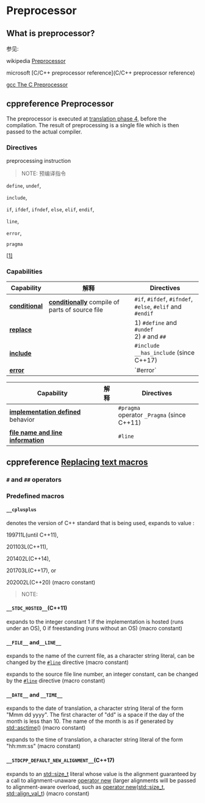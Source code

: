 # Preprocessor 

## What is preprocessor?

参见: 

wikipedia [Preprocessor](https://en.wikipedia.org/wiki/Preprocessor)



microsoft [C/C++ preprocessor reference](C/C++ preprocessor reference)



[gcc The C Preprocessor](https://gcc.gnu.org/onlinedocs/cpp/)





## cppreference Preprocessor

The preprocessor is executed at [translation phase 4](https://en.cppreference.com/w/cpp/language/translation_phases), before the compilation. The result of preprocessing is a single file which is then passed to the actual compiler.

### Directives

preprocessing instruction

> NOTE: 预编译指令

`define`, `undef`, 

`include`, 

`if`, `ifdef`, `ifndef`, `else`, `elif`, `endif`, 

`line`, 

`error`, 

`pragma`

[[1\]](https://en.cppreference.com/w/cpp/preprocessor#cite_note-1)

### Capabilities

| Capability                                                   | 解释                                                         | Directives                                                   |
| ------------------------------------------------------------ | ------------------------------------------------------------ | ------------------------------------------------------------ |
| **[conditional](https://en.cppreference.com/w/cpp/preprocessor/conditional)** | **[conditionally](https://en.cppreference.com/w/cpp/preprocessor/conditional)** compile of parts of source file | `#if`, `#ifdef`, `#ifndef`, <br>`#else`, `#elif` and <br>`#endif` |
| **[replace](https://en.cppreference.com/w/cpp/preprocessor/replace)** |                                                              | 1) `#define` and `#undef` <br/>2) `#` and `##`               |
| **[include](https://en.cppreference.com/w/cpp/preprocessor/include)** |                                                              | `#include` <br>`__has_include` (since C++17)                 |
| **[error](https://en.cppreference.com/w/cpp/preprocessor/error)** |                                                              | \`#error`                                                    |



| Capability                                                   | 解释 | Directives                                     |
| ------------------------------------------------------------ | ---- | ---------------------------------------------- |
| **[implementation defined](https://en.cppreference.com/w/cpp/preprocessor/impl)** behavior |      | `#pragma` <br>operator `_Pragma` (since C++11) |
| **[file name and line information](https://en.cppreference.com/w/cpp/preprocessor/line)** |      | `#line`                                        |







## cppreference [Replacing text macros](https://en.cppreference.com/w/cpp/preprocessor/replace)

### `#` and `##` operators



### Predefined macros

#### `__cplusplus`

denotes the version of C++ standard that is being used, expands to value :

199711L(until C++11), 

201103L(C++11), 

201402L(C++14), 

201703L(C++17), or 

202002L(C++20) (macro constant)

> NOTE: 

#### `__STDC_HOSTED__`(C++11)

expands to the integer constant 1 if the implementation is hosted (runs under an OS), 0 if freestanding (runs without an OS) (macro constant)

#### `__FILE__`  and`__LINE__`

expands to the name of the current file, as a character string literal, can be changed by the [`#line`](https://en.cppreference.com/w/cpp/preprocessor/line) directive (macro constant)

expands to the source file line number, an integer constant, can be changed by the [`#line`](https://en.cppreference.com/w/cpp/preprocessor/line) directive (macro constant)

#### `__DATE__` and `__TIME__`

expands to the date of translation, a character string literal of the form "Mmm dd yyyy". The first character of "dd" is a space if the day of the month is less than 10. The name of the month is as if generated by [std::asctime](http://en.cppreference.com/w/cpp/chrono/c/asctime)() (macro constant)

expands to the time of translation, a character string literal of the form "hh:mm:ss" (macro constant)



#### `__STDCPP_DEFAULT_NEW_ALIGNMENT__`(C++17)

expands to an [std::size_t](https://en.cppreference.com/w/cpp/types/size_t) literal whose value is the alignment guaranteed by a call to alignment-unaware [operator new](https://en.cppreference.com/w/cpp/memory/new/operator_new) (larger alignments will be passed to alignment-aware overload, such as [operator new](http://en.cppreference.com/w/cpp/memory/new/operator_new)([std::size_t](http://en.cppreference.com/w/cpp/types/size_t), [std::align_val_t](http://en.cppreference.com/w/cpp/memory/new/align_val_t)) (macro constant)

